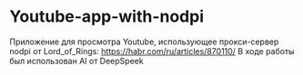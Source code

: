 # Youtube-app-with-nodpi
Приложение для просмотра Youtube, использующее прокси-сервер nodpi от Lord_of_Rings: https://habr.com/ru/articles/870110/
В ходе работы был использован AI от DeepSpeek

